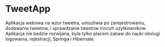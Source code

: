 # TweetApp

Aplikacja webowa na wzor tweetra, umozliwia po zarejestrowaniu, dodawanie tweetow, i sprawdzanie tweetow inncyh uzytkownikow.
Aplikacja nie bedzie rozwijana, byla tylko placem zabaw do nauki obslugi logowania, rejestracji, Springa i Hibernate.
